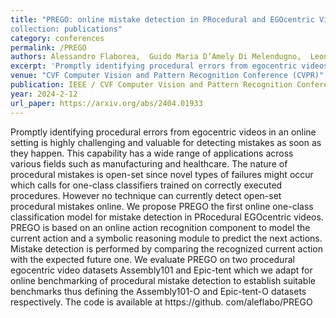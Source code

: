 ```yaml
---
title: "PREGO: online mistake detection in PRocedural and EGOcentric Videos
collection: publications"
category: conferences
permalink: /PREGO
authors: Alessandro Flaborea,  Guido Maria D’Amely Di Melendugno,  Leonardo Plini,  Luca Scofano,  Edoardo De Matteis,  Antonino Furnari,  Giovanni Maria Farinella, Fabio Galasso
excerpt: 'Promptly identifying procedural errors from egocentric videos in an online setting is highly challenging and valuable for detecting mistakes as soon as they happen. This capability has a wide range of applications across various fields such as manufacturing and healthcare. The nature of procedural mistakes is open-set since novel types of failures might occur which calls for one-class classifiers trained on correctly executed procedures. However no technique can currently detect open-set procedural mistakes online. We propose PREGO the first online one-class classification model for mistake detection in PRocedural EGOcentric videos. PREGO is based on an online action recognition component to model the current action and a symbolic reasoning module to predict the next actions. Mistake detection is performed by comparing the recognized current action with the expected future one. We evaluate PREGO on two procedural egocentric video datasets Assembly101 and Epic-tent which we adapt for online benchmarking of procedural mistake detection to establish suitable benchmarks thus defining the Assembly101-O and Epic-tent-O datasets respectively. The code is available at https://github. com/aleflabo/PREGO' 
venue: "CVF Computer Vision and Pattern Recognition Conference (CVPR)"
publication: IEEE / CVF Computer Vision and Pattern Recognition Conference (CVPR)
year: 2024-2-12
url_paper: https://arxiv.org/abs/2404.01933
---
```


Promptly identifying procedural errors from egocentric videos in an online setting is highly challenging and valuable for detecting mistakes as soon as they happen. This capability has a wide range of applications across various fields such as manufacturing and healthcare. The nature of procedural mistakes is open-set since novel types of failures might occur which calls for one-class classifiers trained on correctly executed procedures. However no technique can currently detect open-set procedural mistakes online. We propose PREGO the first online one-class classification model for mistake detection in PRocedural EGOcentric videos. PREGO is based on an online action recognition component to model the current action and a symbolic reasoning module to predict the next actions. Mistake detection is performed by comparing the recognized current action with the expected future one. We evaluate PREGO on two procedural egocentric video datasets Assembly101 and Epic-tent which we adapt for online benchmarking of procedural mistake detection to establish suitable benchmarks thus defining the Assembly101-O and Epic-tent-O datasets respectively. The code is available at https://github. com/aleflabo/PREGO
